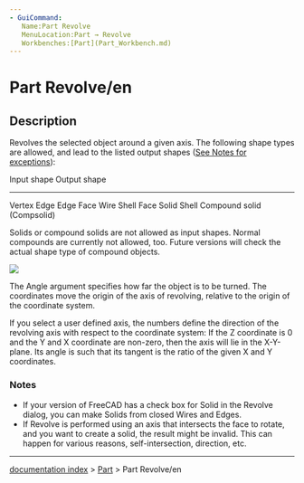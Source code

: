 ```yaml
---
- GuiCommand:
   Name:Part Revolve
   MenuLocation:Part → Revolve
   Workbenches:[Part](Part_Workbench.md)
---
```


# Part Revolve/en

## Description

Revolves the selected object around a given axis. The following shape types are allowed, and lead to the listed output shapes ([See Notes for exceptions](#Notes.md)):

  Input shape   Output shape
  ------------- ----------------------------
  Vertex        Edge
  Edge          Face
  Wire          Shell
  Face          Solid
  Shell         Compound solid (Compsolid)

Solids or compound solids are not allowed as input shapes. Normal compounds are currently not allowed, too. Future versions will check the actual shape type of compound objects.

![](images/Dialog-revolve.png )

The Angle argument specifies how far the object is to be turned. The coordinates move the origin of the axis of revolving, relative to the origin of the coordinate system.

If you select a user defined axis, the numbers define the direction of the revolving axis with respect to the coordinate system: If the Z coordinate is 0 and the Y and X coordinate are non-zero, then the axis will lie in the X-Y-plane. Its angle is such that its tangent is the ratio of the given X and Y coordinates.

### Notes

-   If your version of FreeCAD has a check box for Solid in the Revolve dialog, you can make Solids from closed Wires and Edges.
-   If Revolve is performed using an axis that intersects the face to rotate, and you want to create a solid, the result might be invalid. This can happen for various reasons, self-intersection, direction, etc.

---
[documentation index](../README.md) > [Part](Part_Workbench.md) > Part Revolve/en
